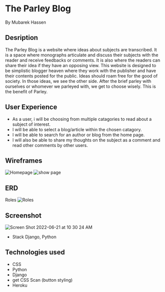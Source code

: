 # The Parley Blog
By Mubarek Hassen

## Desription
The Parley Blog is a website where ideas about subjects are transcribed. It is a space where monographs articulate and discuss their subjects with the reader and receive feedbacks or comments. It is also where the readers can share their idea if they have an opposing view.
This website is designed to be simplistic blogger heaven where they work with the publisher and have their contents posted for the public. Ideas should roam free for the good of society. In those ideas, we see the other side. After the brief parley with ourselves or whomever we parleyed with, we get to choose wisely. This is the benefit of Parley.

## User Experience
- As a user, i will be choosing from multiple catagories to read about a subject of interest.
- I will be able to select a blog/article within the chosen catagory.
- I will be able to search for an author or blog from the home page.
- I will also be able to share my thoughts on the subject as a comment and read other comments by other users.

## Wireframes
![Homepage](https://user-images.githubusercontent.com/102003916/171948510-4fe8d791-f9a9-432e-9b3b-690130e78869.png)
![show page](https://user-images.githubusercontent.com/102003916/171948599-18eb622e-a737-4f1c-8193-4e646f3ddb32.png)
## ERD
Roles
![Roles](https://user-images.githubusercontent.com/102003916/171948675-ccde55cb-f923-4e7f-bd78-4d55fefb0d41.png)

## Screenshot
![Screen Shot 2022-06-21 at 10 30 24 AM](https://user-images.githubusercontent.com/102003916/174825368-078a1014-480c-47dd-8403-2513e41f0e52.png)

- Stack
Django, Python

## Technologies used
- CSS
- Python
- Django
- get CSS Scan (button styling)
- Heroku
